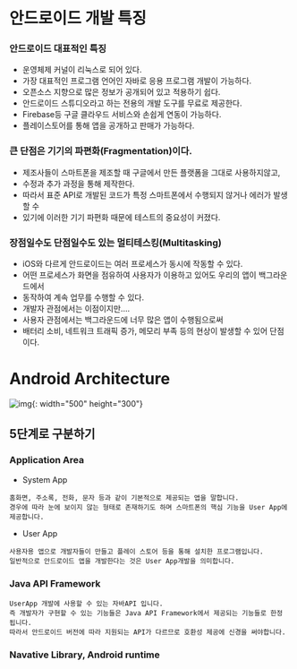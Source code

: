 # 안드로이드 개발 특징

### 안드로이드 대표적인 특징
- 운영체제 커널이 리눅스로 되어 있다.
- 가장 대표적인 프로그램 언어인 자바로 응용 프로그램 개발이 가능하다.
- 오픈소스 지향으로 많은 정보가 공개되어 있고 적용하기 쉽다.
- 안드로이드 스튜디오라고 하는 전용의 개발 도구를 무료로 제공한다.
- Firebase등 구글 클라우드 서비스와 손쉽게 연동이 가능하다.
- 플레이스토어를 통해 앱을 공개하고 판매가 가능하다.


### 큰 단점은 기기의 파편화(Fragmentation)이다.
- 제조사들이 스마트폰을 제조할 때 구글에서 만든 플랫폼을 그대로 사용하지않고,
- 수정과 추가 과정을 통해 제작한다.
- 따라서 표준 API로 개발된 코드가 특정 스마트폰에서 수행되지 않거나 에러가 발생할 수
- 있기에 이러한 기기 파편화 때문에 테스트의 중요성이 커졌다.


### 장점일수도 단점일수도 있는 멀티테스킹(Multitasking)
- iOS와 다르게 안드로이드는 여러 프로세스가 동시에 작동할 수 있다.
- 어떤 프로세스가 화면을 점유하여 사용자가 이용하고 있어도 우리의 앱이 백그라운드에서
- 동작하여 계속 업무를 수행할 수 있다.
- 개발자 관점에서는 이점이지만....
- 사용자 관점에서는 백그라운드에 너무 많은 앱이 수행됨으로써
- 배터리 소비, 네트워크 트래픽 증가, 메모리 부족 등의 현상이 발생할 수 있어 단점이다.

# Android Architecture
![img](https://velog.velcdn.com/images/so__ok/post/d73fb4c7-663e-471b-93e1-c57293f6bbfb/image.png){: width="500" height="300"}


## 5단계로 구분하기

### Application Area
- System App
```
홈화면, 주소록, 전화, 문자 등과 같이 기본적으로 제공되는 앱을 말합니다.
경우에 따라 눈에 보이지 않는 형태로 존재하기도 하며 스마트폰의 핵심 기능을 User App에 제공합니다.
```

- User App
```
사용자용 앱으로 개발자들이 만들고 플레이 스토어 등을 통해 설치한 프로그램입니다.
일반적으로 안드로이드 앱을 개발한다는 것은 User App개발을 의미합니다.
```

### Java API Framework
```
UserApp 개발에 사용할 수 있는 자바API 입니다.
즉 개발자가 구현할 수 있는 기능들은 Java API Framework에서 제공되는 기능들로 한정 됩니다.
따라서 안드로이드 버전에 따라 지원되는 API가 다르므로 호환성 제공에 신경을 써야합니다.
```

### Navative Library, Android runtime



